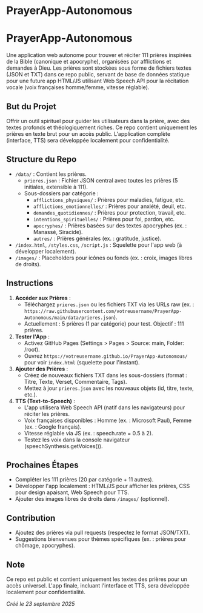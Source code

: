 # PrayerApp-Autonomous
# PrayerApp-Autonomous

Une application web autonome pour trouver et réciter 111 prières inspirées de la Bible (canonique et apocryphe), organisées par afflictions et demandes à Dieu. Les prières sont stockées sous forme de fichiers textes (JSON et TXT) dans ce repo public, servant de base de données statique pour une future app HTML/JS utilisant Web Speech API pour la récitation vocale (voix françaises homme/femme, vitesse réglable).

## But du Projet
Offrir un outil spirituel pour guider les utilisateurs dans la prière, avec des textes profonds et théologiquement riches. Ce repo contient uniquement les prières en texte brut pour un accès public. L'application complète (interface, TTS) sera développée localement pour confidentialité.

## Structure du Repo
- `/data/` : Contient les prières.
  - `prieres.json` : Fichier JSON central avec toutes les prières (5 initiales, extensible à 111).
  - Sous-dossiers par catégorie :
    - `afflictions_physiques/` : Prières pour maladies, fatigue, etc.
    - `afflictions_emotionnelles/` : Prières pour anxiété, deuil, etc.
    - `demandes_quotidiennes/` : Prières pour protection, travail, etc.
    - `intentions_spirituelles/` : Prières pour foi, pardon, etc.
    - `apocryphes/` : Prières basées sur des textes apocryphes (ex. : Manassé, Siracide).
    - `autres/` : Prières générales (ex. : gratitude, justice).
- `/index.html`, `/styles.css`, `/script.js` : Squelette pour l'app web (à développer localement).
- `/images/` : Placeholders pour icônes ou fonds (ex. : croix, images libres de droits).

## Instructions
1. **Accéder aux Prières** :
   - Téléchargez `prieres.json` ou les fichiers TXT via les URLs raw (ex. : `https://raw.githubusercontent.com/votreusername/PrayerApp-Autonomous/main/data/prieres.json`).
   - Actuellement : 5 prières (1 par catégorie) pour test. Objectif : 111 prières.
2. **Tester l'App** :
   - Activez GitHub Pages (Settings > Pages > Source: main, Folder: /root).
   - Ouvrez `https://votreusername.github.io/PrayerApp-Autonomous/` pour voir `index.html` (squelette pour l'instant).
3. **Ajouter des Prières** :
   - Créez de nouveaux fichiers TXT dans les sous-dossiers (format : Titre, Texte, Verset, Commentaire, Tags).
   - Mettez à jour `prieres.json` avec les nouveaux objets (id, titre, texte, etc.).
4. **TTS (Text-to-Speech)** :
   - L'app utilisera Web Speech API (natif dans les navigateurs) pour réciter les prières.
   - Voix françaises disponibles : Homme (ex. : Microsoft Paul), Femme (ex. : Google français).
   - Vitesse réglable via JS (ex. : speech.rate = 0.5 à 2).
   - Testez les voix dans la console navigateur (speechSynthesis.getVoices()).

## Prochaines Étapes
- Compléter les 111 prières (20 par catégorie + 11 autres).
- Développer l'app localement : HTML/JS pour afficher les prières, CSS pour design apaisant, Web Speech pour TTS.
- Ajouter des images libres de droits dans `/images/` (optionnel).

## Contribution
- Ajoutez des prières via pull requests (respectez le format JSON/TXT).
- Suggestions bienvenues pour thèmes spécifiques (ex. : prières pour chômage, apocryphes).

## Note
Ce repo est public et contient uniquement les textes des prières pour un accès universel. L'app finale, incluant l'interface et TTS, sera développée localement pour confidentialité.

*Créé le 23 septembre 2025*
